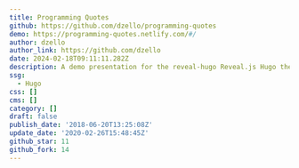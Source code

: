 ```yaml
---
title: Programming Quotes
github: https://github.com/dzello/programming-quotes
demo: https://programming-quotes.netlify.com/#/
author: dzello
author_link: https://github.com/dzello
date: 2024-02-18T09:11:11.282Z
description: A demo presentation for the reveal-hugo Reveal.js Hugo theme
ssg:
  - Hugo
css: []
cms: []
category: []
draft: false
publish_date: '2018-06-20T13:25:08Z'
update_date: '2020-02-26T15:48:45Z'
github_star: 11
github_fork: 14
---
```

